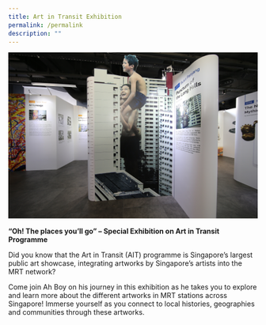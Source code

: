 ```yaml
---
title: Art in Transit Exhibition
permalink: /permalink
description: ""
---
```

![Alt text for image on Isomer site](/images/AIT_temp_1.JPG)

**“Oh! The places you’ll go” – Special Exhibition on Art in Transit Programme**

Did you know that the Art in Transit (AIT) programme is Singapore’s largest public art showcase, integrating artworks  by Singapore’s artists into the MRT network?

Come join Ah Boy on his journey in this exhibition as he takes you to explore and learn more about the different artworks in MRT stations across Singapore! Immerse yourself as you connect to local histories, geographies and communities through these artworks.